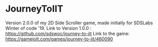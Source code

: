 # JourneyToIIT
Version 2.0.0 of my 2D Side Scroller game, made initially for SDSLabs Winter of code '19.
Link to Version 1.0.0 : https://github.com/sdswoc/journey-to-iit
Link to the game: https://gamejolt.com/games/journey-to-iit/460090
